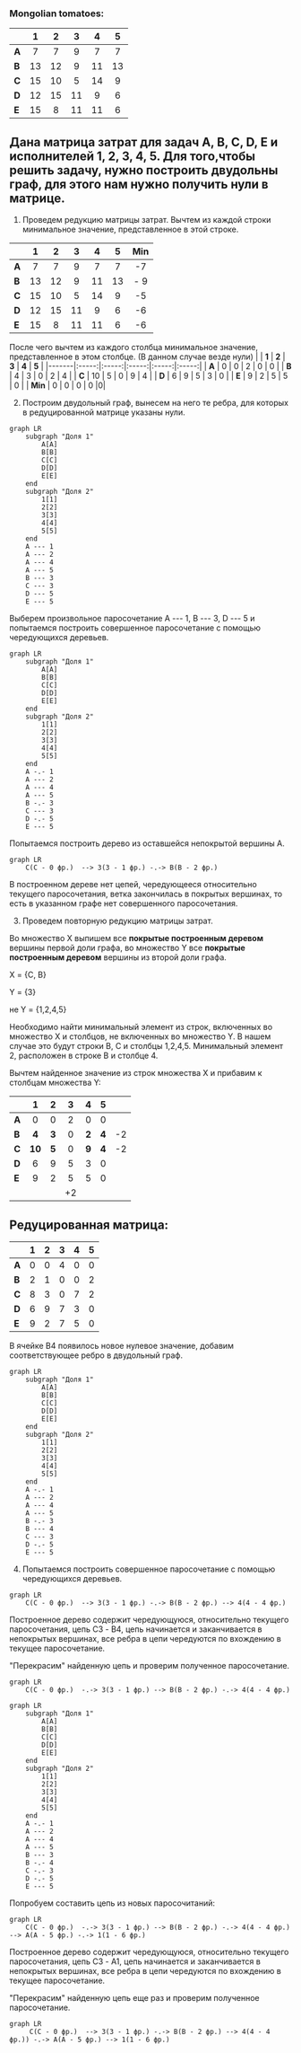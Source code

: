 ### Mongolian tomatoes:

|       | **1** | **2** | **3** | **4** | **5** |
|-------|:-----:|:-----:|:-----:|:-----:|:-----:|
| **A** |   7   |   7   |   9   |   7   |   7   |
| **B** |  13   |  12   |   9   |  11   |  13   |
| **C** |  15   |  10   |   5   |  14   |   9   |
| **D** |  12   |  15   |  11   |   9   |   6   |
| **E** |  15   |   8   |  11   |  11   |   6   |

## Дана матрица затрат для задач A, B, C, D, E и исполнителей 1, 2, 3, 4, 5. Для того,чтобы решить задачу, нужно построить двудольны граф, для этого нам нужно получить нули в матрице.
1) Проведем редукцию матрицы затрат. Вычтем из каждой строки минимальное значение, представленное в этой строке.

|       | **1** | **2** | **3** | **4** | **5** | **Min** |
|-------|:-----:|:-----:|:-----:|:-----:|:-----:|:-------:|
| **A** |   7   |   7   |   9   |   7   |   7   | -7 |
| **B** |  13   |  12   |   9   |  11   |  13   | - 9|
| **C** |  15   |  10   |   5   |  14   |   9   |-5|
| **D** |  12   |  15   |  11   |   9   |   6   |-6|
| **E** |  15   |   8   |  11   |  11   |   6   |  -6| 

После чего вычтем из каждого столбца минимальное значение, представленное в этом столбце. (В данном случае везде нули)
|       | **1** | **2** | **3** | **4** | **5** |
|-------|:-----:|:-----:|:-----:|:-----:|:-----:|
| **A** |   0   |   0   |   2   |   0   |   0   |
| **B** |  4   |  3   |   0   |  2   |      4   |
| **C** |  10   |  5   |   0   |  9   |   4     |
| **D** |  6   |  9   |  5   |   3   |   0      |
| **E** |  9   |   2   |  5   |  5   |   0      |
| **Min** |   0   |   0   |   0   |   0   |0|

2) Построим двудольный граф, вынесем на него те ребра, для которых в редуцированной матрице указаны нули.

```mermaid
graph LR
    subgraph "Доля 1"
        A[A]
        B[B]
        C[C]
        D[D]
        E[E]
    end
    subgraph "Доля 2"
        1[1]
        2[2]
        3[3]
        4[4]
        5[5]
    end
    A --- 1
    A --- 2
    A --- 4
    A --- 5
    B --- 3
    C --- 3
    D --- 5
    E --- 5
```
Выберем произвольное паросочетание A --- 1, B --- 3, D --- 5 и попытаемся построить совершенное паросочетание с помощью чередующихся деревьев.

```mermaid
graph LR
    subgraph "Доля 1"
        A[A]
        B[B]
        C[C]
        D[D]
        E[E]
    end
    subgraph "Доля 2"
        1[1]
        2[2]
        3[3]
        4[4]
        5[5]
    end
    A -.- 1
    A --- 2
    A --- 4
    A --- 5
    B -.- 3
    C --- 3
    D -.- 5
    E --- 5
```

Попытаемся построить дерево из оставшейся непокрытой вершины A.

```mermaid
graph LR
    C(C - 0 фр.)  --> 3(3 - 1 фр.) -.-> B(B - 2 фр.)
```
В построенном дереве нет цепей, чередующееся относительно текущего паросочетания, ветка закончилась в покрытых вершинах, то есть в указанном графе нет совершенного паросочетания.

3) Проведем повторную редукцию матрицы затрат.

Во множество X выпишем все **покрытые построенным деревом** вершины первой доли графа, во множество Y все **покрытые построенным деревом** вершины из второй доли графа.


X = \{C, B\}

Y = \{3\}

не Y = \{1,2,4,5\}


Необходимо найти минимальный элемент из строк, включенных во множество X и столбцов, не включенных во множество Y. В нашем случае это будут строки B, C и столбцы 1,2,4,5. Минимальный элемент 2, расположен в строке B и столбце 4. 

Вычтем найденное значение из строк множества X и прибавим к столбцам множества Y:

|       | **1** | **2** | **3** | **4** | **5** | |
|-------|:-----:|:-----:|:-----:|:-----:|:-----:| :-----:|
| **A** |   0   |   0   |   2   |   0   |   0   |  |
| **B** |  **4**   |  **3**   |   0   |  **2**   |     **4**   | -2|
| **C** |  **10**   |  **5**   |   0   |  **9**   |  **4**     | -2|
| **D** |  6   |  9   |  5   |   3   |   0      | |
| **E** |  9   |   2   |  5   |  5   |   0      | |
|       |      |       |+2|

## Редуцированная матрица:

|       | **1** | **2** | **3** | **4** | **5** |
|-------|:-----:|:-----:|:-----:|:-----:|:-----:|
| **A** |   0   |   0   |   4   |   0   |   0   |
| **B** |  2   |  1   |   0   |  0   |      2   |
| **C** |  8   |  3   |   0   |  7   |   2     |
| **D** |  6   |  9   |  7   |   3   |   0      |
| **E** |  9   |   2   |  7   |  5   |   0      |

В ячейке B4 появилось новое нулевое значение, добавим соответствующее ребро в двудольный граф.

```mermaid
graph LR
    subgraph "Доля 1"
        A[A]
        B[B]
        C[C]
        D[D]
        E[E]
    end
    subgraph "Доля 2"
        1[1]
        2[2]
        3[3]
        4[4]
        5[5]
    end
    A -.- 1
    A --- 2
    A --- 4
    A --- 5
    B -.- 3
    B --- 4
    C --- 3
    D -.- 5
    E --- 5
```
4) Попытаемся построить совершенное паросочетание с помощью чередующихся деревьев.

```mermaid
graph LR
    C(C - 0 фр.)  --> 3(3 - 1 фр.) -.-> B(B - 2 фр.) --> 4(4 - 4 фр.)
```

Построенное дерево содержит чередующуюся, относительно текущего паросочетания, цепь С3 - B4, цепь начинается и заканчивается в непокрытых вершинах, все ребра в цепи чередуются по вхождению в текущее паросочетание.

"Перекрасим" найденную цепь и проверим полученное паросочетание.

```mermaid
graph LR
    C(C - 0 фр.)  -.-> 3(3 - 1 фр.) --> B(B - 2 фр.) -.-> 4(4 - 4 фр.)
```
```mermaid
graph LR
    subgraph "Доля 1"
        A[A]
        B[B]
        C[C]
        D[D]
        E[E]
    end
    subgraph "Доля 2"
        1[1]
        2[2]
        3[3]
        4[4]
        5[5]
    end
    A -.- 1
    A --- 2
    A --- 4
    A --- 5
    B --- 3
    B -.- 4
    C -.- 3
    D -.- 5
    E --- 5
```
Попробуем составить цепь из новых паросочитаний:
```mermaid
graph LR
    C(C - 0 фр.)  -.-> 3(3 - 1 фр.) --> B(B - 2 фр.) -.-> 4(4 - 4 фр.) --> A(A - 5 фр.) -.-> 1(1 - 6 фр.)
```

Построенное дерево содержит чередующуюся, относительно текущего паросочетания, цепь С3 - A1, цепь начинается и заканчивается в непокрытых вершинах, все ребра в цепи чередуются по вхождению в текущее паросочетание.

"Перекрасим" найденную цепь еще раз и проверим полученное паросочетание.

```mermaid
graph LR
     C(C - 0 фр.)  --> 3(3 - 1 фр.) -.-> B(B - 2 фр.) --> 4(4 - 4 фр.)) -.-> A(A - 5 фр.) --> 1(1 - 6 фр.)
```
